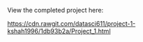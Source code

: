 View the completed project here:

https://cdn.rawgit.com/datasci611/project-1-kshah1996/1db93b2a/Project_1.html
